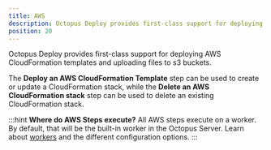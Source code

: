 ```yaml
---
title: AWS
description: Octopus Deploy provides first-class support for deploying AWS CloudFormation templates.
position: 20
---
```


Octopus Deploy provides first-class support for deploying AWS CloudFormation templates and uploading files to s3 buckets.

The **Deploy an AWS CloudFormation Template** step can be used to create or update a CloudFormation stack, while the **Delete an AWS CloudFormation stack** step can be used to delete an existing CloudFormation stack.

:::hint
**Where do AWS Steps execute?**
All AWS steps execute on a worker.  By default, that will be the built-in worker in the Octopus Server. Learn about [workers](/docs/administration/workers/index.md) and the different configuration options.
:::
